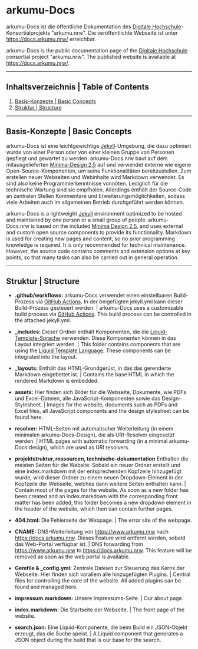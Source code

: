 # arkumu-Docs

arkumu-Docs ist die öffentliche Dokumentation des [Digitale Hochschule](https://www.dh.nrw/)-Konsortialprojekts "arkumu.nrw".
Die veröffentlichte Webseite ist unter <https://docs.arkumu.nrw/> erreichbar.

arkumu-Docs is the public documentation page of the [Digitale Hochschule](https://www.dh.nrw/) consortial project "arkumu.nrw".
The published website is available at <https://docs.arkumu.nrw/>.

----

## Inhaltsverzeichnis | Table of Contents

1. [Basis-Konzepte | Basic Concepts](#basis-konzepte--basic-concepts)
2. [Struktur | Structure](#struktur--structure)

----

## Basis-Konzepte | Basic Concepts

arkumu-Docs ist eine leichtgewichtige [Jekyll](https://jekyllrb.com/)-Umgebung, die dazu optimiert wurde von einer Person oder von einer kleinen Gruppe von Personen gepflegt und gewartet zu werden. arkumu-Docs.nrw baut auf dem mitausgelieferten [Minima-Design 2.5](https://github.com/jekyll/minima/blob/v2.5.0/README.md) auf und verwendet externe wie eigene Open-Source-Komponenten, um seine Funktionalitäten bereitzustellen. Zum erstellen neuer Webseiten und Webinhalte wird Markdown verwendet. Es sind also keine Programmierkenntnisse vonnöten. Lediglich für die technische Wartung sind sie empfholen. Allerdings enthält der Source-Code an zentralen Stellen Kommentare und Erweiterungsmöglichkeiten, sodass viele Arbeiten auch im allgemeinen Betrieb durchgeführt werden können.

arkumu-Docs is a lightweight [Jekyll](https://jekyllrb.com/) environment optimized to be hosted and maintained by one person or a small group of people. arkumu-Docs.nrw is based on the included [Minima Design 2.5](https://github.com/jekyll/minima/blob/v2.5.0/README.md), and uses external and custom open source components to provide its functionality. Markdown is used for creating new pages and content, so no prior programming knowledge is required. It is only recommended for technical maintenance. However, the source code contains comments and extension options at key points, so that many tasks can also be carried out in general operation.

----

## Struktur | Structure

* **.github/workflows:** arkumu-Docs verwendet einen einstellbaren Build-Prozess via [GitHub Actions](https://github.com/features/actions). In der beigefügten jekyll.yml kann dieser Build-Prozess gesteuert werden. | arkumu-Docs uses a customizable build process via [GitHub Actions](https://github.com/features/actions). This build process can be controlled in the attached jekyll.yml.

* **_includes:** Dieser Ordner enthält Komponenten, die die [Liquid-Template-Sprache](https://shopify.github.io/liquid/basics/introduction/) verwenden. Diese Komponenten können in das Layout integriert werden. | This folder contains components that are using the [Liquid Template Language](https://shopify.github.io/liquid/basics/introduction/). These components can be integrated into the layout.

* **_layouts:** Enthält das HTML-Grundgerüst, in das das gerenderte Markdown eingebettet ist. | Contains the base HTML in which the rendered Markdown is embedded.

* **assets:** Hier finden sich Bilder für die Webseite, Dokumente, wie PDFs und Excel-Dateien, alle JavaScript-Komponenten sowie das Design-Stylesheet. | Images for the website, documents such as PDFs and Excel files, all JavaScript components and the design stylesheet can be found here.

* **resolver:** HTML-Seiten mit automatischer Weiterleitung (in einem minimalen arkumu-Docs-Design), die als URI-Resolver eingesetzt werden. | HTML pages with automatic forwarding (in a minimal arkumu-Docs design), which are used as URI resolvers.

* **projektstruktur, ressourcen, technische-dokumentation** Enthalten die meisten Seiten für die Website. Sobald ein neuer Ordner erstellt und eine index.markdown mit der entsprechenden Kopfzeile hinzugefügt wurde, wird dieser Ordner zu einem neuen Dropdown-Element in der Kopfzeile der Webseite, welches dann weitere Seiten enthalten kann. | Contain most of the pages for the website. As soon as a new folder has been created and an index.markdown with the corresponding front matter has been added, this folder becomes a new dropdown element in the header of the website, which then can contain further pages.

* **404.html:** Die Fehlerseite der Webpage. | The error site of the webpage.

* **CNAME:** DNS-Weiterleitung von <https://www.arkumu.nrw> nach <https://docs.arkumu.nrw>. Dieses Feature wird entfernt werden, sobald das Web-Portal verfügbar ist. | DNS forwarding from <https://www.arkumu.nrw> to <https://docs.arkumu.nrw>. This feature will be removed as soon as the web portal is available.

* **Gemfile & _config.yml:** Zentrale Dateien zur Steuerung des Kerns der Webseite. Hier finden sich vorallem alle hinzugefügten Plugins. | Central files for controlling the core of the website. All added plugins can be found and managed here.

* **impressum.markdown:** Unsere Impressums-Seite. | Our about page.

* **index.markdown:** Die Startseite der Webseite. | The front page of the website.

* **search.json:** Eine Liquid-Komponente, die beim Build ein JSON-Objekt erzeugt, das die Suche speist. | A Liquid component that generates a JSON object during the build that is our base for the search.
